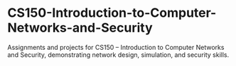 # CS150-Introduction-to-Computer-Networks-and-Security
Assignments and projects for CS150 – Introduction to Computer Networks and Security, demonstrating network design, simulation, and security skills.
